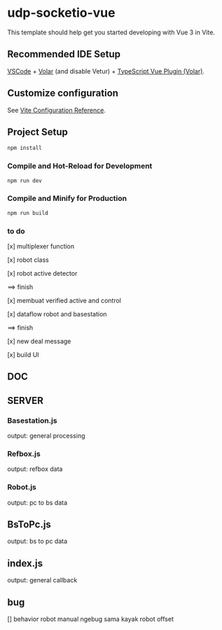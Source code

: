 # udp-socketio-vue

This template should help get you started developing with Vue 3 in Vite.

## Recommended IDE Setup

[VSCode](https://code.visualstudio.com/) + [Volar](https://marketplace.visualstudio.com/items?itemName=Vue.volar) (and disable Vetur) + [TypeScript Vue Plugin (Volar)](https://marketplace.visualstudio.com/items?itemName=Vue.vscode-typescript-vue-plugin).

## Customize configuration

See [Vite Configuration Reference](https://vitejs.dev/config/).

## Project Setup

```sh
npm install
```

### Compile and Hot-Reload for Development

```sh
npm run dev
```

### Compile and Minify for Production

```sh
npm run build
```

### to do

[x] multiplexer function

[x] robot class

[x] robot active detector

==> finish

[x] membuat verified active and control

[x] dataflow robot and basestation

==> finish

[x] new deal message

[x] build UI

## DOC

## SERVER

### Basestation.js

output: general processing

### Refbox.js

output: refbox data

### Robot.js

output: pc to bs data

## BsToPc.js

output: bs to pc data

## index.js

output: general callback

## bug

[] behavior robot manual ngebug sama kayak robot offset
